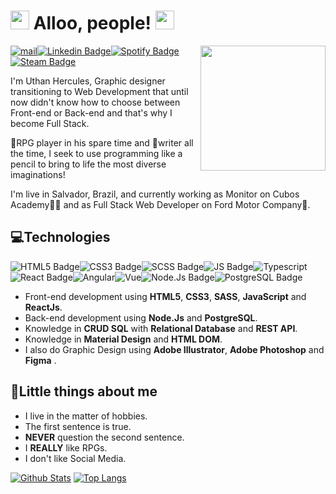 <h1><img src="https://i.pinimg.com/originals/bd/e1/22/bde1222aadc4a3f8cf0b16dc8909b58c.gif" width="30px"> Alloo, people! <img src="https://i.pinimg.com/originals/bd/e1/22/bde1222aadc4a3f8cf0b16dc8909b58c.gif" width="30px"></h1>

<img align='right' src='https://i.pinimg.com/originals/d5/d8/15/d5d8153410d12ed43e340059ebc8ec15.gif' width='200"'>

<a href="mailto:uthanh@protonmail.com" target="_blank"><img alt="mail" src="https://img.shields.io/badge/ProtonMail-8B89CC?style=for-the-badge&logo=protonmail&logoColor=white" /></a>[![Linkedin Badge](https://img.shields.io/badge/LinkedIn-0077B5?style=for-the-badge&logo=linkedin&logoColor=white)](https://www.linkedin.com/in/uthanh/)[![Spotify Badge](https://img.shields.io/badge/Spotify-1ED760?&style=for-the-badge&logo=spotify&logoColor=white)](https://open.spotify.com/user/22umontdqgmp5inrubeehzk7y?si=ef3af91a322a4c6a)[![Steam Badge](https://img.shields.io/badge/Steam-000000?style=for-the-badge&logo=steam&logoColor=white)](https://steamcommunity.com/id/kaoms/)

I'm Uthan Hercules, Graphic designer transitioning to Web Development that until now didn't know how to choose between Front-end or Back-end and that's why I become Full Stack.

🧙RPG player in his spare time and 📝writer all the time, I seek to use programming like a pencil to bring to life the most diverse imaginations!

I'm live in Salvador, Brazil, and currently working as Monitor on Cubos Academy👨‍💻 and as Full Stack Web Developer on Ford Motor Company🚗.  
  
<h2>💻Technologies</h2>

![HTML5 Badge](https://img.shields.io/badge/HTML5-E34F26?style=for-the-badge&logo=html5&logoColor=white)![CSS3 Badge](https://img.shields.io/badge/CSS3-1572B6?style=for-the-badge&logo=css3&logoColor=white)![SCSS Badge](https://img.shields.io/badge/Sass-CC6699?style=for-the-badge&logo=sass&logoColor=white)![JS Badge](https://img.shields.io/badge/JavaScript-F7DF1E?style=for-the-badge&logo=javascript&logoColor=black)<img alt="Typescript" src="https://img.shields.io/badge/TypeScript-007ACC?style=for-the-badge&logo=typescript&logoColor=white" />![React Badge](https://img.shields.io/badge/React-20232A?style=for-the-badge&logo=react&logoColor=61DAFB)<img alt="Angular" src="https://img.shields.io/badge/Angular-DD0031?style=for-the-badge&logo=angular&logoColor=white" /><img alt="Vue" src="https://img.shields.io/badge/Vue.js-35495E?style=for-the-badge&logo=vue.js&logoColor=4FC08D" />![Node.Js Badge](https://img.shields.io/badge/Node.js-43853D?style=for-the-badge&logo=node.js&logoColor=white)![PostgreSQL Badge](https://img.shields.io/badge/PostgreSQL-316192?style=for-the-badge&logo=postgresql&logoColor=white)

-   Front-end development using **HTML5**, **CSS3**, **SASS**, **JavaScript** and **ReactJs**.
-   Back-end development using **Node.Js** and **PostgreSQL**.
-   Knowledge in **CRUD SQL** with **Relational Database** and **REST API**.
-   Knowledge in **Material Design** and **HTML DOM**.
-   I also do Graphic Design using **Adobe Illustrator**, **Adobe Photoshop** and **Figma** .

<h2>🤖Little things about me</h2>

-   I live in the matter of hobbies.
-   The first sentence is true.
-   **NEVER** question the second sentence.
-   I **REALLY** like RPGs.
-   I don't like Social Media.

[![Github Stats](https://github-readme-stats.vercel.app/api?username=uthanhercules&theme=buefy&show_icons=true&count_private=true)](https://github.com/anuraghazra/github-readme-stats) [![Top Langs](https://github-readme-stats.vercel.app/api/top-langs/?username=uthanhercules&theme=buefy&layout=compact)](https://github.com/anuraghazra/github-readme-stats)
